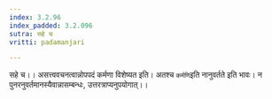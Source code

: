 ```yaml
---
index: 3.2.96
index_padded: 3.2.096
sutra: सहे च
vritti: padamanjari

---
```

सहे च।। असत्त्ववचनत्वान्नोपपदं कर्मणा विशेष्यत इति। अतश्च `कर्मणि`इति नानुवर्तते इति भावः। न पुनरनुवर्तमानस्यैवान्नासम्बन्धः, उत्तरत्राप्यनुपयोगात्।।